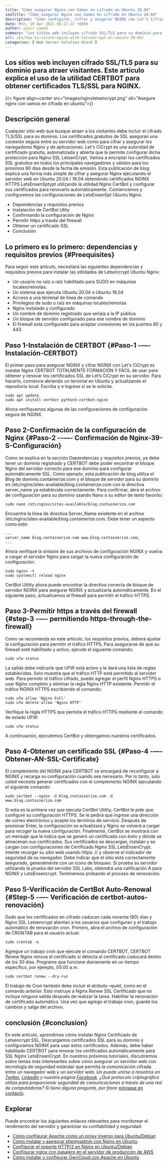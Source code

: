 ```yaml
---
title: "Cómo asegurar Nginx con Vamos en cifrado en Ubuntu 20.04" 
seoTitle: "Cómo asegurar Nginx con Vamos en cifrado en Ubuntu 20.04" 
description: "Cómo configurar, cifrar y asegurar NGINX con Let's Cifrar en Ubuntu. Cifrar al cliente para generar certificados para configurar automáticamente NGINX." 
date: Mon, 19 Apr 2021 06:27:22 +0000
author: yasir saeed
summary: "Los sitios web incluyen cifrado SSL/TLS para su dominio para atraer visitantes. Este artículo explica el uso de la utilidad CERTBOT para obtener certificados TLS/SSL para NGINX." 
url: /es/how-to-secure-nginx-with-letsencrypt-on-ubuntu-20-04/
categories: ['Web Server Solution Stack']
---
```


## Los sitios web incluyen cifrado SSL/TLS para su dominio para atraer visitantes. Este artículo explica el uso de la utilidad CERTBOT para obtener certificados TLS/SSL para NGINX.

{{< figure align=center src="images/nginxletsencrypt.png" alt="Asegure nginx con vamos en cifrado en ubuntu">}}


## **Descripción general**
Cualquier sitio web que busque atraer a los visitantes debe incluir el cifrado TLS/SSL para su dominio. Los certificados gratuitos de SSL aseguran una conexión segura entre su servidor web como para cifrar y asegurar los navegadores Nginx y de aplicaciones. Let's CiCrypt es una autoridad de certificado gratuita, automatizada y abierta que le permite configurar dicha protección para Nginx SSL LetsenCrypt. Vamos a encriptar los certificados SSL gratuitos en todos los principales navegadores y válidos para los próximos 90 días desde la fecha de emisión.
Esta publicación de blog explica una forma más simple de cifrar y asegurar Nginx ejecutando el servidor web en Ubuntu 20.04 / 18.04 obteniendo certificados NGINX HTTPS LetsEnsenSptypt utilizando la utilidad Nginx CertBot y configurar sus certificados para renovarlo automáticamente. Comiencemos y configuremos las configuraciones de LetsEnsenSpt Ubuntu Nginx.
  * Dependencias y requisitos previos
  * Instalación de CertBot Utity
  * Confirmando la configuración de Nginx
  * Permitir https a través del firewall
  * Obtener un certificado SSL
  * Conclusión

## Lo primero es lo primero: dependencias y requisitos previos {#Preequisites}
Para seguir este artículo, necesitará las siguientes dependencias y requisitos previos para instalar las utilidades de Letsencrypt Ubuntu Nginx:
  * Un usuario no raíz o raíz habilitado para SUDO en máquinas locales/remotas.
  * Un sistema que ejecuta Ubuntu 20.04 o Ubuntu 18.04
  * Acceso a una terminal de línea de comando
  * Privilegios de sudo o raíz en máquinas locales/remotas
  * Nginx instalado y configurado
  * Un nombre de dominio registrado que señala a la IP pública
  * Un bloque de servidor configurado para ese nombre de dominio
  * El firewall está configurado para aceptar conexiones en los puertos 80 y 443.

## Paso 1-Instalación de CERTBOT {#Paso-1 -—- Instalación-CERTBOT}
El primer paso para asegurar NGINX y cifrar NGINX con Let's CiCrypt es instalar Nginx CERTBOT TOTALMENTE FORMACIÓN Y FÁCIL de usar para obtener y renovar los certificados SSL de Let’s CiCrypt en su servidor. Para hacerlo, comience abriendo un terminal en Ubuntu y actualizando el repositorio local. Escriba y e ingrese si se le solicita.
```
sudo apt update
sudo apt install certbot python3-certbot-nginx

```
Ahora verifiquemos algunas de las configuraciones de configuración segura de NGINX.

## Paso 2-Confirmación de la configuración de Nginx {#Paso-2 --—- Confirmación de Nginx-39-S-Configuración}
Como se explica en la sección Dependencias y requisitos previos, ya debe tener un dominio registrado y CERTBOT debe poder encontrar el bloque Nginx del servidor correcto para ese dominio para configurar automáticamente SSL. Como ejemplo, esta publicación de blog utiliza el Blog de dominio.containerize.com y el bloque de servidor para su dominio en /etc/nginx/sites-available/blog.containerize.com con la directiva server_name ya establecida correctamente.
Para confirmar, abra el archivo de configuración para su dominio usando Nano o su editor de texto favorito:
```
sudo nano /etc/nginx/sites-available/blog.containerize.com

```
Encuentre la línea de directiva Server_Name existente en el archivo /etc/nginx/sites-available/blog.containerize.com. Debe tener un aspecto como este:
```
...
server_name blog.containerize.com www.blog.containerize.com;
...
```
Ahora verifique la sintaxis de sus archivos de configuración NGINX y vuelva a cargar el servidor Nginx para cargar la nueva configuración de configuración:
```
sudo nginx -t
sudo systemctl reload nginx

```
CertBot Utility ahora puede encontrar la directiva correcta de bloque de servidor NGINX para asegurar NGINX y actualizarla automáticamente. En el siguiente paso, actualicemos el firewall para permitir el tráfico HTTPS.

## Paso 3-Permitir https a través del firewall {#step-3 -—- permitiendo https-through-the-firewall}
Como se recomienda en este artículo, los requisitos previos, deberá ajustar la configuración para permitir el tráfico HTTPS. Para asegurarse de que su firewall esté habilitado y activo, ejecute el siguiente comando:
```
sudo ufw status

```
La salida debe indicarle que UFW está activo y le dará una lista de reglas establecidas. Solo muestra que el tráfico HTTP está permitido al servidor web. Para permitir el tráfico cifrado, puede agregar el perfil Nginx HTTPS o usar Nginx completo y eliminar la regla Nginx HTTP existente. Permitir el tráfico NGINX HTTPS escribiendo el comando:
```
sudo ufw allow 'Nginx Full'
sudo ufw delete allow 'Nginx HTTP'

```
Verifique la regla HTTPS que permita el tráfico HTTPS mediante el comando de estado UFW:
```
sudo ufw status

```
A continuación, ejecutemos CertBot y obtengamos nuestros certificados.

## Paso 4-Obtener un certificado SSL {#Paso-4 -—- Obtener-AN-SSL-Certificate}
El complemento del NGINX para CERTBOT se encargará de reconfigurar a NGINX y recarga su configuración cuando sea necesario. Por lo tanto, solo usted necesita generar certificados con el complemento NGINX ejecutando el siguiente comando:
```
sudo certbot --nginx -d blog.containerize.com -d www.blog.containerize.com

```
Si esta es la primera vez que ejecuta CertBot Utility, CertBot le pide que configure su configuración HTTPS. Se le pedirá que ingrese una dirección de correo electrónico y acepte los términos de servicio. Después de presionar Enter, la configuración se actualizará y Nginx se volverá a cargar para recoger la nueva configuración. Finalmente, CertBot se mostrará con un mensaje que le indica que se generó un certificado con éxito y dónde se almacenan sus certificados.
Sus certificados se descargan, instalan y se cargan con configuraciones de Certificado Nginx SSL LetsEnsenCrypt. Intente recargar su sitio web usando https: // y observe el indicador de seguridad de su navegador. Debe indicar que el sitio está correctamente asegurado, generalmente con un icono de bloqueo. Si prueba su servidor utilizando la prueba del servidor SSL Labs, obtendrá una calificación A para NGINX y LetsEnsencrypt.
Terminemos probando el proceso de renovación.

## Paso 5-Verificación de CertBot Auto-Renowal {#Step-5 -—- Verificación de certbot-autos-renovación}
Dado que los certificados en cifrado caducan cada noventa (90) días y Nginx SSL Letsencrypt alientan a los usuarios que configuran y el trabajo automático de renovación cron. Primero, abra el archivo de configuración de CRONTAB para el usuario actual:
```
sudo crontab -e
```
Agregue un trabajo cron que ejecute el comando CERTBOT, CERTBOT Renew Nginx renova el certificado si detecta el certificado caducará dentro de los 30 días. Programe que funcione diariamente en un tiempo específico, por ejemplo, 05:00 a.m.
```
sudo certbot renew --dry-run

```
El trabajo de Cron también debe incluir el atributo –quiet, como en el comando anterior. Esto instruye a Nginx Renew SSL Certificado que no incluya ninguna salida después de realizar la tarea. Habilitar la renovación de certificado automático. Una vez que agregó el trabajo cron, guarde los cambios y salga del archivo.

## conclusión {#conclusion}
En este artículo, aprendimos cómo instalar Nginx Certificado de Letsencrypt SSL. Descargamos certificados SSL para su dominio y configuramos NGINX para usar estos certificados. Además, debe haber habilitado CERTBOT para renovar los certificados automáticamente para SSL Nginx LetsEnsenCrypt. En nuestros próximos tutoriales, discutiremos sobre temas más interesantes sobre cómo asegurar un servidor web con tecnología de seguridad estándar que permita la comunicación cifrada entre un navegador web y un servidor web.
_Un puede unirse a nosotros en [Twitter][1], [LinkedIn][2] y nuestra página [Facebook][3]. ¿Qué protocolo criptográfico utiliza para proporcionar seguridad de comunicaciones a través de una red de computadoras? Si tiene alguna pregunta, por favor_ [póngase en contacto][4].

## Explorar
Puede encontrar los siguientes enlaces relevantes para monitorear el rendimiento del servidor y garantizar su confiabilidad y seguridad:
  * [Cómo configurar Apache como un proxy inverso para Ubuntu/Debian][5]
  * [Cómo instalar y asegurar phpmyadmin con Nginx en Ubuntu][6]
  * [Configurar el soporte HTTP/2 en Nginx en Ubuntu/Debian][7]
  * [Configurar nginx con pasajero en el servidor de producción de AWS][8]
  * [Cómo instalar y configurar OwnCloud con Apache en Ubuntu][9]

  
[1]: https://twitter.com/containerize_co
[2]: https://www.linkedin.com/company/containerize/
[3]: http://facebook.com/containerize
[4]: mailto:yasir.saeed@aspose.com
[5]: https://blog.containerize.com/web-server-solution-stack/how-to-configure-apache-as-a-reverse-proxy-for-ubuntudebian/
[6]: https://blog.containerize.com/web-server-solution-stack/how-to-install-and-secure-phpmyadmin-with-nginx-on-ubuntu/
[7]: https://blog.containerize.com/web-server-solution-stack/how-to-configure-http2-support-in-nginx-on-ubuntudebian/
[8]: https://blog.containerize.com/web-server-solution-stack/how-to-setup-nginx-with-passenger-on-aws-production-server/
[9]: https://blog.containerize.com/backup-and-sync-software/how-to-install-and-configure-owncloud-with-apache-on-ubuntu/
